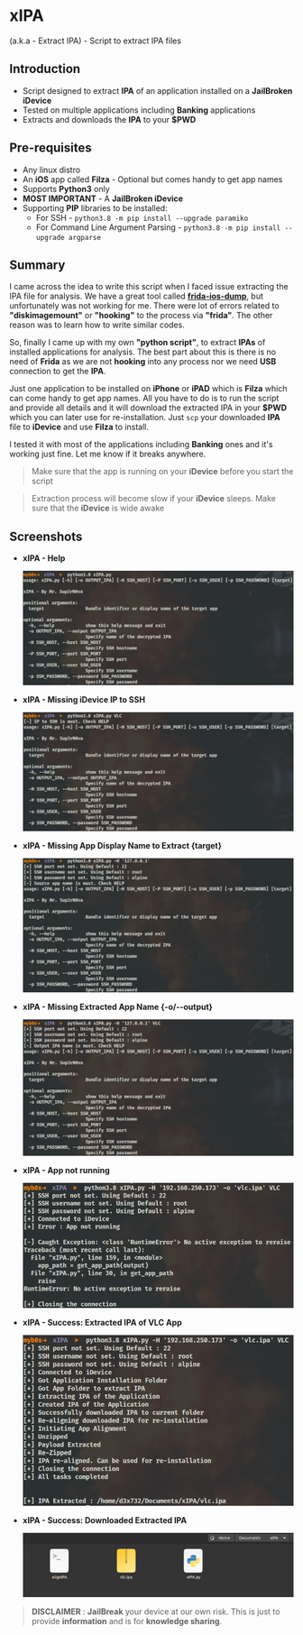 # xIPA

(a.k.a - Extract IPA) - Script to extract IPA files

## Introduction

* Script designed to extract **IPA** of an application installed on a **JailBroken iDevice**
* Tested on multiple applications including **Banking** applications
* Extracts and downloads the **IPA** to your **$PWD**

## Pre-requisites

* Any linux distro
* An **iOS** app called **Filza** - Optional but comes handy to get app names
* Supports **Python3** only
* **MOST IMPORTANT** - A **JailBroken iDevice**
* Supporting **PIP** libraries to be installed:
    * For SSH - `python3.8 -m pip install --upgrade paramiko`
    * For Command Line Argument Parsing - `python3.8 -m pip install --upgrade argparse`

## Summary

I came across the idea to write this script when I faced issue extracting the IPA file for analysis. We have a great tool called [**frida-ios-dump**](https://github.com/AloneMonkey/frida-ios-dump), but unfortunately was not working for me. There were lot of errors related to **"diskimagemount"** or **"hooking"** to the process via **"frida"**. The other reason was to learn how to write similar codes.

So, finally I came up with my own **"python script"**, to extract **IPAs** of installed applications for analysis.
The best part about this is there is no need of **Frida** as we are not **hooking** into any process nor we need **USB** connection to get the **IPA**.


Just one application to be installed on **iPhone** or **iPAD** which is **Filza** which can come handy to get app names.
All you have to do is to run the script and provide all details and it will download the extracted IPA in your **$PWD** which you can later use for re-installation. Just `scp` your downloaded **IPA** file to **iDevice** and use **Filza** to install.

I tested it with most of the applications including **Banking** ones and it's working just fine. Let me know if it breaks anywhere.


> Make sure that the app is running on your **iDevice** before you start the script

> Extraction process will become slow if your **iDevice** sleeps. Make sure that the **iDevice** is wide awake


## Screenshots

* **xIPA - Help**

    ![](attachments/xIPA_help.png)

* **xIPA - Missing iDevice IP to SSH**

    ![](attachments/xIPA_error_hostIP.png)

* **xIPA - Missing App Display Name to Extract {target}**

    ![](attachments/xIPA_error_appName.png)

* **xIPA - Missing Extracted App Name {-o/--output}**

    ![](attachments/xIPA_error_outputName.png)

* **xIPA - App not running**

    ![](attachments/xIPA_error_appnotrunning.png)

* **xIPA - Success: Extracted IPA of VLC App**

    ![](attachments/xIPA_success_extractedIPA.png)

* **xIPA - Success: Downloaded Extracted IPA**

    ![](attachments/xIPA_success_downloadedIPA.png)

> **DISCLAIMER** : **JailBreak** your device at our own risk. This is just to provide **information** and is for **knowledge sharing**.
